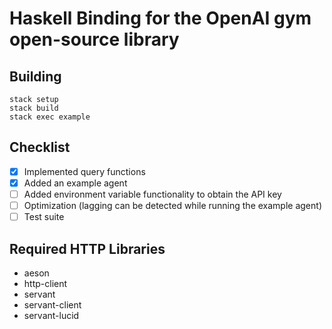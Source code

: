 # Haskell Binding for the OpenAI gym open-source library

## Building
```
stack setup
stack build
stack exec example
```

## Checklist
- [x] Implemented query functions
- [x] Added an example agent
- [ ] Added environment variable functionality to obtain the API key
- [ ] Optimization (lagging can be detected while running the example agent)
- [ ] Test suite

## Required HTTP Libraries
- aeson
- http-client
- servant
- servant-client
- servant-lucid
